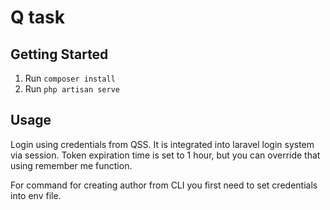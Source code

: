 # Q task
## Getting Started

1. Run `composer install`
2. Run `php artisan serve`

## Usage

Login using credentials from QSS. It is integrated into laravel login system via session.
Token expiration time is set to 1 hour, but you can override that using remember me function.

For command for creating author from CLI you first need to set credentials into env file.
